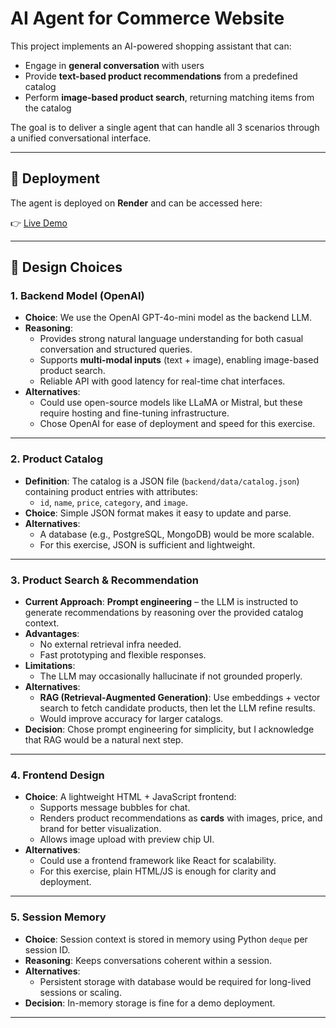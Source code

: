 # AI Agent for Commerce Website

This project implements an AI-powered shopping assistant that can:
- Engage in **general conversation** with users
- Provide **text-based product recommendations** from a predefined catalog
- Perform **image-based product search**, returning matching items from the catalog

The goal is to deliver a single agent that can handle all 3 scenarios through a unified conversational interface.

---

## 🚀 Deployment

The agent is deployed on **Render** and can be accessed here:

👉 [Live Demo](http://ai-agent-fosr-commerce-website-1.onrender.com/)

---

## 🧩 Design Choices

### 1. Backend Model (OpenAI)
- **Choice**: We use the OpenAI GPT-4o-mini model as the backend LLM.  
- **Reasoning**:
  - Provides strong natural language understanding for both casual conversation and structured queries.  
  - Supports **multi-modal inputs** (text + image), enabling image-based product search.  
  - Reliable API with good latency for real-time chat interfaces.  
- **Alternatives**:
  - Could use open-source models like LLaMA or Mistral, but these require hosting and fine-tuning infrastructure.  
  - Chose OpenAI for ease of deployment and speed for this exercise.

---

### 2. Product Catalog
- **Definition**: The catalog is a JSON file (`backend/data/catalog.json`) containing product entries with attributes:
  - `id`, `name`, `price`, `category`, and `image`.  
- **Choice**: Simple JSON format makes it easy to update and parse.  
- **Alternatives**:
  - A database (e.g., PostgreSQL, MongoDB) would be more scalable.  
  - For this exercise, JSON is sufficient and lightweight.

---

### 3. Product Search & Recommendation
- **Current Approach**: **Prompt engineering** – the LLM is instructed to generate recommendations by reasoning over the provided catalog context.  
- **Advantages**:
  - No external retrieval infra needed.  
  - Fast prototyping and flexible responses.  
- **Limitations**:
  - The LLM may occasionally hallucinate if not grounded properly.  
- **Alternatives**:
  - **RAG (Retrieval-Augmented Generation)**: Use embeddings + vector search to fetch candidate products, then let the LLM refine results.  
  - Would improve accuracy for larger catalogs.  
- **Decision**: Chose prompt engineering for simplicity, but I acknowledge that RAG would be a natural next step.

---

### 4. Frontend Design
- **Choice**: A lightweight HTML + JavaScript frontend:
  - Supports message bubbles for chat.  
  - Renders product recommendations as **cards** with images, price, and brand for better visualization.
  - Allows image upload with preview chip UI.  
- **Alternatives**:
  - Could use a frontend framework like React for scalability.  
  - For this exercise, plain HTML/JS is enough for clarity and deployment.

---

### 5. Session Memory
- **Choice**: Session context is stored in memory using Python `deque` per session ID.  
- **Reasoning**: Keeps conversations coherent within a session.  
- **Alternatives**:
  - Persistent storage with database would be required for long-lived sessions or scaling.  
- **Decision**: In-memory storage is fine for a demo deployment.

---
